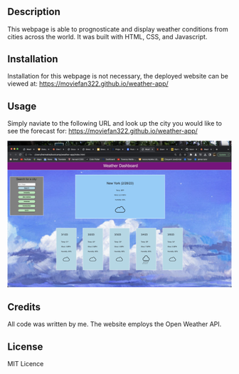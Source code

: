# <Weather-Application>

## Description

This webpage is able to prognosticate and display weather conditions from cities across the world. It was built with HTML, CSS, and Javascript.

## Installation

Installation for this webpage is not necessary, the deployed website can be viewed at: https://moviefan322.github.io/weather-app/

## Usage

Simply naviate to the following URL and look up the city you would like to see the forecast for: https://moviefan322.github.io/weather-app/

![Screenshot of webpage](./assets/icons/screenshot.png)

## Credits

All code was written by me. The website employs the Open Weather API.

## License

MIT Licence
